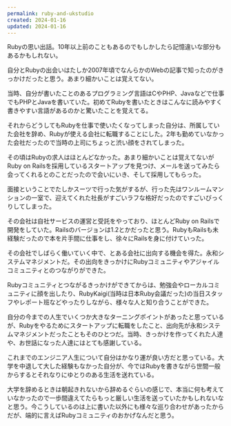 ```yaml
---
permalink: ruby-and-ukstudio
created: 2024-01-16
updated: 2024-01-16
---
```

Rubyの思い出話。10年以上前のこともあるのでもしかしたら記憶違いな部分もあるかもしれない。

自分とRubyの出会いはたしか2007年頃でなんらかのWebの記事で知ったのがきっかけだったと思う。あまり細かいことは覚えてない。

当時、自分が書いたことのあるプログラミング言語はCやPHP、Javaなどで仕事でもPHPとJavaを書いていた。初めてRubyを書いたときはこんなに読みやすく書きやすい言語があるのかと驚いたことを覚えてる。

それからどうしてもRubyを仕事で使いたくなってしまった自分は、所属していた会社を辞め、Rubyが使える会社に転職することにした。2年も勤めていなかった会社だったので当時の上司にちょっと渋い顔をされてしまった。

その頃はRubyの求人はほとんどなかった。あまり細かいことは覚えてないがRuby on Railsを採用しているスタートアップを見つけ、メールを送ってみたら会ってくれるとのことだったので会いにいき、そして採用してもらった。

面接ということでたしかスーツで行った気がするが、行った先はワンルームマンションの一室で、迎えてくれた社長がすごいラフな格好だったのですごいびっくりしてしまった。

その会社は自社サービスの運営と受託をやっており、ほとんどRuby on Railsで開発をしていた。Railsのバージョンは1.2とかだったと思う。RubyもRailsも未経験だったので本を片手間に仕事をし、徐々にRailsを身に付けていった。

その会社でしばらく働いていく中で、とある会社に出向する機会を得た。永和システムマネジメントだ。その出向をきっかけにRubyコミュニティやアジャイルコミュニティとのつながりができた。

Rubyコミュニティとつながるきっかけができてからは、勉強会やローカルコミュニティに顔を出したり、RubyKaigi(当時は日本Ruby会議だった)の当日スタッフやレポート班などやったりしながら、様々な人と知り合うことができた。

自分の今までの人生でいくつか大きなターニングポイントがあったと思っているが、Rubyをやるためにスタートアップに転職をしたこと、出向先が永和システムマネジメントだったこともそのひとつだ。当時、きっかけを作ってくれた人達や、お世話になった人達にはとても感謝している。

これまでのエンジニア人生について自分はかなり運が良い方だと思っている。大学を中退して大した経験もなかった自分が、今ではRubyを書きながら世間一般からするとそれなりにゆとりのある生活を送れている。

大学を辞めるときは朝起きれないから辞めるぐらいの感じで、本当に何も考えていなかったので一歩間違えてたらもっと厳しい生活を送っていたかもしれないなと思う。今こうしているのは上に書いた以外にも様々な巡り合わせがあったからだが、端的に言えばRubyコミュニティのおかげなんだと思う。